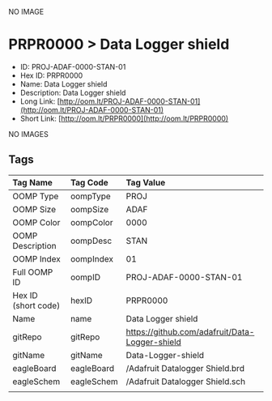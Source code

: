 


  
NO IMAGE  
# PRPR0000 > Data Logger shield

- ID: PROJ-ADAF-0000-STAN-01
- Hex ID: PRPR0000
- Name: Data Logger shield
- Description: Data Logger shield
- Long Link: [http://oom.lt/PROJ-ADAF-0000-STAN-01](http://oom.lt/PROJ-ADAF-0000-STAN-01)
- Short Link: [http://oom.lt/PRPR0000](http://oom.lt/PRPR0000)
  
NO IMAGES  
## Tags
  

|Tag Name|Tag Code|Tag Value|
| :--- | :--- | :--- |
|OOMP Type|oompType|PROJ|
|OOMP Size|oompSize|ADAF|
|OOMP Color|oompColor|0000|
|OOMP Description|oompDesc|STAN|
|OOMP Index|oompIndex|01|
|Full OOMP ID|oompID|PROJ-ADAF-0000-STAN-01|
|Hex ID (short code)|hexID|PRPR0000|
|Name|name|Data Logger shield|
|gitRepo|gitRepo|https://github.com/adafruit/Data-Logger-shield|
|gitName|gitName|Data-Logger-shield|
|eagleBoard|eagleBoard|/Adafruit Datalogger Shield.brd|
|eagleSchem|eagleSchem|/Adafruit Datalogger Shield.sch|
||||
